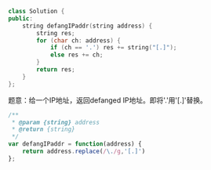 ```CPP
class Solution {
public:
    string defangIPaddr(string address) {
        string res;
        for (char ch: address) {
            if (ch == '.') res += string("[.]");
            else res += ch;
        }
        return res;
    }
};
```

题意：给一个IP地址，返回defanged IP地址。即将'.'用'[.]'替换。

```javascript
/**
 * @param {string} address
 * @return {string}
 */
var defangIPaddr = function(address) {
    return address.replace(/\./g,'[.]')
};
```

